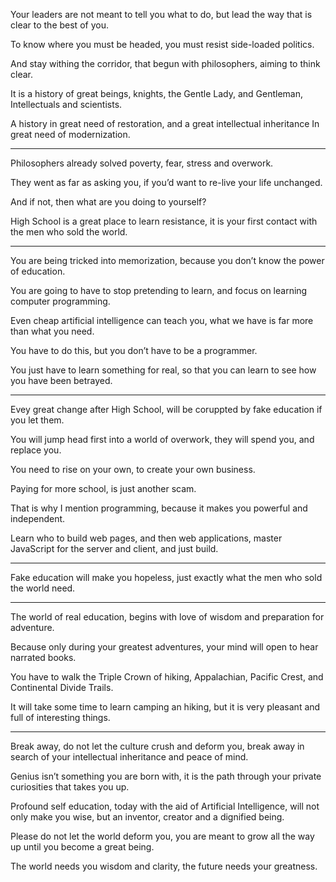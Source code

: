 Your leaders are not meant to tell you what to do,
but lead the way that is clear to the best of you.

To know where you must be headed,
you must resist side-loaded politics.

And stay withing the corridor,
that begun with philosophers, aiming to think clear.

It is a history of great beings, knights,
the Gentle Lady, and Gentleman, Intellectuals and scientists.

A history in great need of restoration,
and a great intellectual inheritance In great need of modernization.

---

Philosophers already solved poverty, fear,
stress and overwork.

They went as far as asking you,
if you’d want to re-live your life unchanged.

And if not,
then what are you doing to yourself?

High School is a great place to learn resistance,
it is your first contact with the men who sold the world.

---

You are being tricked into memorization,
because you don’t know the power of education.

You are going to have to stop pretending to learn,
and focus on learning computer programming.

Even cheap artificial intelligence can teach you,
what we have is far more than what you need.

You have to do this,
but you don’t have to be a programmer.

You just have to learn something for real,
so that you can learn to see how you have been betrayed.

---

Evey great change after High School,
will be coruppted by fake education if you let them.

You will jump head first into a world of overwork,
they will spend you, and replace you.

You need to rise on your own,
to create your own business.

Paying for more school,
is just another scam.

That is why I mention programming,
because it makes you powerful and independent.

Learn who to build web pages, and then web applications,
master JavaScript for the server and client, and just build.

---

Fake education will make you hopeless,
just exactly what the men who sold the world need.

---

The world of real education,
begins with love of wisdom and preparation for adventure.

Because only during your greatest adventures,
your mind will open to hear narrated books.

You have to walk the Triple Crown of hiking,
Appalachian, Pacific Crest, and Continental Divide Trails.

It will take some time to learn camping an hiking,
but it is very pleasant and full of interesting things.

---

Break away, do not let the culture crush and deform you,
break away in search of your intellectual inheritance and peace of mind.

Genius isn’t something you are born with,
it is the path through your private curiosities that takes you up.

Profound self education, today with the aid of Artificial Intelligence,
will not only make you wise, but an inventor, creator and a dignified being.

Please do not let the world deform you,
you are meant to grow all the way up until you become a great being.

The world needs you wisdom and clarity,
the future needs your greatness.
